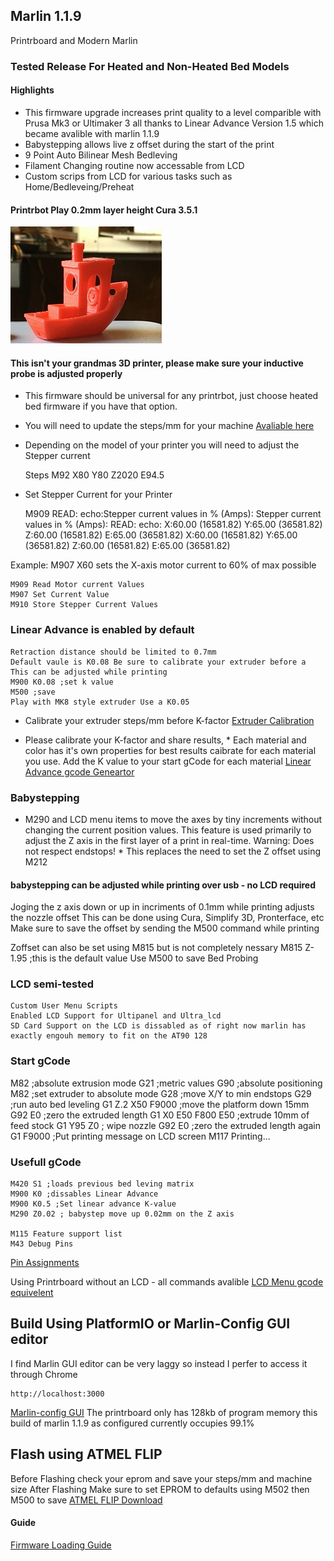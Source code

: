 ## Marlin 1.1.9
Printrboard and Modern Marlin

### Tested Release For Heated and Non-Heated Bed Models
#### Highlights
    
* This firmware upgrade increases print quality to a level comparible with Prusa Mk3 or Ultimaker 3 
   all thanks to Linear Advance Version 1.5 which became avalible with marlin 1.1.9
* Babystepping allows live z offset during the start of the print
* 9 Point Auto Bilinear Mesh Bedleving
* Filament Changing routine now accessable from LCD
* Custom scrips from LCD for various tasks such as Home/Bedleveing/Preheat

#### Printrbot Play 0.2mm layer height Cura 3.5.1
![Benchy Play 0.2mm layer height](benchythumbnail.JPG)

    
#### This isn't your grandmas 3D printer, please make sure your inductive probe is adjusted properly
* This firmware should be universal for any printrbot, just choose heated bed firmware if you have that option.
* You will need to update the steps/mm for your machine [Avaliable here](https://github.com/Printrbot/Printr-Configs)
* Depending on the model of your printer you will need to adjust the Stepper current

    Steps M92 X80 Y80 Z2020 E94.5

* Set Stepper Current for your Printer

    M909
    READ: echo:Stepper current values in % (Amps):
    Stepper current values in % (Amps):
    READ: echo: X:60.00 (16581.82) Y:65.00 (36581.82) Z:60.00 (16581.82) E:65.00 (36581.82)
    X:60.00 (16581.82) Y:65.00 (36581.82) Z:60.00 (16581.82) E:65.00 (36581.82)

Example: M907 X60 sets the X-axis motor current to 60% of max possible

    M909 Read Motor current Values
    M907 Set Current Value
    M910 Store Stepper Current Values

	
### Linear Advance is enabled by default
    Retraction distance should be limited to 0.7mm
    Default vaule is K0.08 Be sure to calibrate your extruder before a
    This can be adjusted while printing
    M900 K0.08 ;set k value
    M500 ;save
    Play with MK8 style extruder Use a K0.05
 
   * Calibrate your extruder steps/mm before K-factor
    [Extruder Calibration](http://3daddict.com/3d-printer-extruder-calibration-steps/)
    
   * Please calibrate your K-factor and share results, 
    * Each material and color has it's own properties for best results caibrate for each material you use.
    Add the K value to your start gCode for each material
    [Linear Advance gcode Geneartor](http://marlinfw.org/tools/lin_advance/k-factor.html)

### Babystepping
   * M290 and LCD menu items to move the axes by tiny increments without changing the current position values. 
    This feature is used primarily to adjust the Z axis in the first layer of a print in real-time. Warning: Does not respect endstops!
    * This replaces the need to set the Z offset using M212
    
#### babystepping can be adjusted while printing over usb - no LCD required
Joging the z axis down or up in incriments of 0.1mm while printing adjusts the nozzle offset
This can be done using Cura, Simplify 3D, Pronterface, etc 
Make sure to save the offset by sending the M500 command while printing

Zoffset can also be set using M815 but is not completely nessary
    M815 Z-1.95 ;this is the default value
    Use M500 to save Bed Probing


### LCD semi-tested 
    Custom User Menu Scripts
    Enabled LCD Support for Ultipanel and Ultra_lcd
    SD Card Support on the LCD is dissabled as of right now marlin has exactly engouh memory to fit on the AT90 128

### Start gCode

M82 ;absolute extrusion mode
G21 ;metric values
G90 ;absolute positioning
M82 ;set extruder to absolute mode
G28 ;move X/Y to min endstops
G29 ;run auto bed leveling
G1 Z.2 X50 F9000 ;move the platform down 15mm
G92 E0 ;zero the extruded length
G1 X0 E50 F800 E50 ;extrude 10mm of feed stock
G1 Y95 Z0 ; wipe nozzle
G92 E0 ;zero the extruded length again
G1 F9000
;Put printing message on LCD screen
M117 Printing...

### Usefull gCode
    M420 S1 ;loads previous bed leving matrix
    M900 K0 ;dissables Linear Advance
    M900 K0.5 ;Set linear advance K-value
    M290 Z0.02 ; babystep move up 0.02mm on the Z axis 
    
    M115 Feature support list
    M43 Debug Pins
    
   [Pin Assignments](https://labitat.dk/wiki/Panelolu_and_Printrboard_the_easy_way)
    
   Using Printrboard without an LCD - all commands avalible 
   [LCD Menu gcode equivelent](http://marlinfw.org/docs/features/lcd_menu.html)
   
   ## Build Using PlatformIO or Marlin-Config GUI editor
   I find Marlin GUI editor can be very laggy so instead I perfer to access it through Chrome
   
    http://localhost:3000
   
   [Marlin-config GUI](https://github.com/akaJes/marlin-config)
   The printrboard only has 128kb of program memory this build of marlin 1.1.9 as configured currently occupies 99.1%
   
   ## Flash using ATMEL FLIP
   Before Flashing check your eprom and save your steps/mm and machine size 
   After Flashing Make sure to set EPROM to defaults using M502 then M500 to save
   [ATMEL FLIP Download](https://www.microchip.com/developmenttools/ProductDetails/FLIP)
   
   #### Guide
   [Firmware Loading Guide](https://reprap.org/wiki/Printrboard#Loading_Firmware_.28Windows.29)
